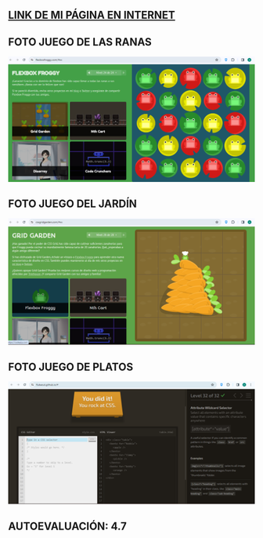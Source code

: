 ## [LINK DE MI PÁGINA EN INTERNET](https://dsaw-2024-1.github.io/intro-to-github-pages-Anacha1304/)

## FOTO JUEGO DE LAS RANAS 
<img src="assets/images/RANAS.png" alt="Juego terminado de las ranas">

## FOTO JUEGO DEL JARDÍN
<img src="assets/images/GARDEN.png" alt="Juego terminado del Jardín">

## FOTO JUEGO DE PLATOS 
<img src="assets/images/PLATOS.png" alt="Juego terminado de los Platos">

## AUTOEVALUACIÓN: 4.7

